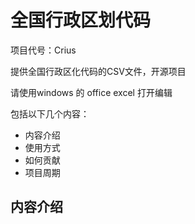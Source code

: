 全国行政区划代码
================
项目代号：Crius

提供全国行政区化代码的CSV文件，开源项目

请使用windows 的 office excel 打开编辑

包括以下几个内容：

+ 内容介绍
+ 使用方式
+ 如何贡献
+ 项目周期


内容介绍
--------
